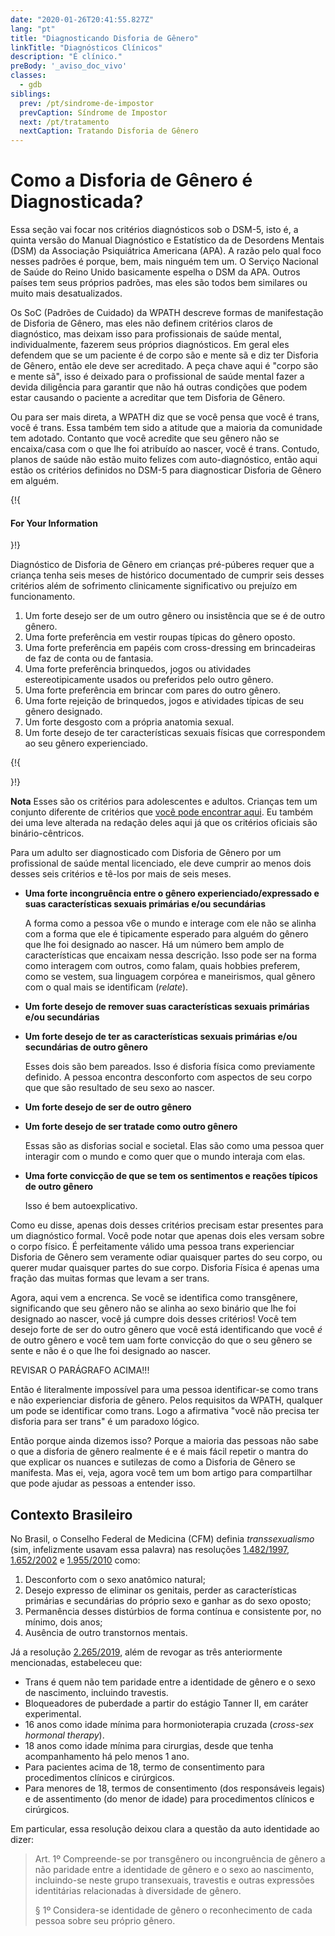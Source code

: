 ```yaml
---
date: "2020-01-26T20:41:55.827Z"
lang: "pt"
title: "Diagnosticando Disforia de Gênero"
linkTitle: "Diagnósticos Clínicos"
description: "É clínico."
preBody: '_aviso_doc_vivo'
classes:
  - gdb
siblings:
  prev: /pt/sindrome-de-impostor
  prevCaption: Síndrome de Impostor
  next: /pt/tratamento
  nextCaption: Tratando Disforia de Gênero
---
```


# Como a Disforia de Gênero é Diagnosticada?

Essa seção vai focar nos critérios diagnósticos sob o DSM-5, isto é, a quinta versão do Manual Diagnóstico e Estatístico da de Desordens Mentais (DSM) da Associação Psiquiátrica Americana (APA). A razão pelo qual foco nesses padrões é porque, bem, mais ninguém tem um. O Serviço Nacional de Saúde do Reino Unido basicamente espelha o DSM da APA. Outros países tem seus próprios padrões, mas eles são todos bem similares ou muito mais desatualizados.

Os SoC (Padrões de Cuidado) da WPATH descreve formas de manifestação de Disforia de Gênero, mas eles não definem critérios claros de diagnóstico, mas deixam isso para profissionais de saúde mental, individualmente, fazerem seus próprios diagnósticos. Em geral eles defendem que se um paciente é de corpo são e mente sã e diz ter Disforia de Gênero, então ele deve ser acreditado. A peça chave aqui é "corpo são e mente sã", isso é deixado para o profissional de saúde mental fazer a devida diligência para garantir que não há outras condições que podem estar causando o paciente a acreditar que tem Disforia de Gênero.

Ou para ser mais direta, a WPATH diz que se você pensa que você é trans, você é trans. Essa também tem sido a atitude que a maioria da comunidade tem adotado. Contanto que você acredite que seu gênero não se encaixa/casa com o que lhe foi atribuído ao nascer, você é trans. Contudo, planos de saúde não estão muito felizes com auto-diagnóstico, então aqui estão os critérios definidos no DSM-5 para diagnosticar Disforia de Gênero em alguém.

{!{ <div class="gutter d-md-block d-sm-none"><div class="card"><div class="card-body"><h4 class="card-title">For Your Information</h4> }!}

Diagnóstico de Disforia de Gênero em crianças pré-púberes requer que a criança tenha seis meses de histórico documentado de cumprir seis desses critérios além de sofrimento clinicamente significativo ou prejuízo em funcionamento.

1. Um forte desejo ser de um outro gênero ou insistência que se é de outro gênero.
2. Uma forte preferência em vestir roupas típicas do gênero oposto.
3. Uma forte preferência em papéis com cross-dressing em brincadeiras de faz de conta ou de fantasia.
4. Uma forte preferência brinquedos, jogos ou atividades estereotipicamente usados ou preferidos pelo outro gênero.
5. Uma forte preferência em brincar com pares do outro gênero.
6. Uma forte rejeição de brinquedos, jogos e atividades típicas de seu gênero designado.
7. Um forte desgosto com a própria anatomia sexual.
8. Um forte desejo de ter características sexuais físicas que correspondem ao seu gênero experienciado.


{!{ </div></div></div> }!}

**Nota** Esses são os critérios para adolescentes e adultos. Crianças tem um conjunto diferente de critérios que [você pode encontrar aqui](https://www.psychiatry.org/patients-families/gender-dysphoria/what-is-gender-dysphoria). Eu também dei uma leve alterada na redação deles aqui já que os critérios oficiais são binário-cêntricos.

Para um adulto ser diagnosticado com Disforia de Gênero por um profissional de saúde mental licenciado, ele deve cumprir ao menos dois desses seis critérios e tê-los por mais de seis meses.

- **Uma forte incongruência entre o gênero experienciado/expressado e suas características sexuais primárias e/ou secundárias**

  A forma como a pessoa v6e o mundo e interage com ele não se alinha com a forma que ele é tipicamente esperado para alguém do gênero que lhe foi designado ao nascer. Há um número bem amplo de características que encaixam nessa descrição. Isso pode ser na forma como interagem com outros, como falam, quais hobbies preferem, como se vestem, sua linguagem corpórea e maneirismos, qual gênero com o qual mais se identificam (_relate_).

- **Um forte desejo de remover suas características sexuais primárias e/ou secundárias**
- **Um forte desejo de ter as características sexuais primárias e/ou secundárias de outro gênero**

  Esses dois são bem pareados. Isso é disforia física como previamente definido. A pessoa encontra desconforto com aspectos de seu corpo que que são resultado de seu sexo ao nascer.

- **Um forte desejo de ser de outro gênero**
- **Um forte desejo de ser tratade como outro gênero**

  Essas são as disforias social e societal. Elas são como uma pessoa quer interagir com o mundo e como quer que o mundo interaja com elas.

- **Uma forte convicção de que se tem os sentimentos e reações típicos de outro gênero**

  Isso é bem autoexplicativo.

Como eu disse, apenas dois desses critérios precisam estar presentes para um diagnóstico formal. Você pode notar que apenas dois eles versam sobre o corpo físico. É perfeitamente válido uma pessoa trans experienciar Disforia de Gênero sem veramente odiar quaisquer partes do seu corpo, ou querer mudar quaisquer partes do sue corpo. Disforia Física é apenas uma fração das muitas formas que levam a ser trans.

Agora, aqui vem a encrenca. Se você se identifica como transgênere, significando que seu gênero não se alinha ao sexo binário que lhe foi designado ao nascer, você já cumpre dois desses critérios! Você tem desejo forte de ser do outro gênero que você está identificando que você *é* de outro gênero e você tem uam forte convicção do que o seu gênero se sente e não é o que lhe foi designado ao nascer.

REVISAR O PARÁGRAFO ACIMA!!!

Então é literalmente impossível para uma pessoa identificar-se como trans e não experienciar disforia de gênero. Pelos requisitos da WPATH, qualquer um pode se identificar como trans. Logo a afirmativa "você não precisa ter disforia para ser trans" é um paradoxo lógico.

Então porque ainda dizemos isso? Porque a maioria das pessoas não sabe o que a disforia de gênero realmente é e é mais fácil repetir o mantra do que explicar os nuances e sutilezas de como a Disforia de Gênero se manifesta. Mas ei, veja, agora você tem um bom artigo para compartilhar que pode ajudar as pessoas a entender isso.

## Contexto Brasileiro

No Brasil, o Conselho Federal de Medicina (CFM) definia _transsexualismo_ (sim, infelizmente usavam essa palavra) nas resoluções [1.482/1997](https://sistemas.cfm.org.br/normas/visualizar/resolucoes/BR/1997/1482), [1.652/2002](https://sistemas.cfm.org.br/normas/visualizar/resolucoes/BR/2002/1652) e [1.955/2010](https://sistemas.cfm.org.br/normas/visualizar/resolucoes/BR/2010/1955) como:

1. Desconforto com o sexo anatômico natural;
2. Desejo expresso de eliminar os genitais, perder as características primárias e secundárias do próprio sexo e ganhar as do sexo oposto;
3. Permanência desses distúrbios de forma contínua e consistente por, no mínimo, dois anos;
4. Ausência de outro transtornos mentais.

Já a resolução [2.265/2019](https://www.in.gov.br/web/dou/-/resolucao-n-2.265-de-20-de-setembro-de-2019-237203294), além de revogar as três anteriormente mencionadas, estabeleceu que:

 - Trans é quem não tem paridade entre a identidade de gênero e o sexo de nascimento, incluindo travestis.
 - Bloqueadores de puberdade a partir do estágio Tanner II, em caráter experimental.
 - 16 anos como idade mínima para hormonioterapia cruzada (_cross-sex hormonal therapy_).
 - 18 anos como idade mínima para cirurgias, desde que tenha acompanhamento há pelo menos 1 ano.
 - Para pacientes acima de 18, termo de consentimento para procedimentos clínicos e cirúrgicos.
 - Para menores de 18, termos de consentimento (dos responsáveis legais) e de assentimento (do menor de idade) para procedimentos clínicos e cirúrgicos.

Em particular, essa resolução deixou clara a questão da auto identidade ao dizer:

> Art. 1º Compreende-se por transgênero ou incongruência de gênero a não paridade entre a identidade de gênero e o sexo ao nascimento, incluindo-se neste grupo transexuais, travestis e outras expressões identitárias relacionadas à diversidade de gênero.
>
> § 1º Considera-se identidade de gênero o reconhecimento de cada pessoa sobre seu próprio gênero.
